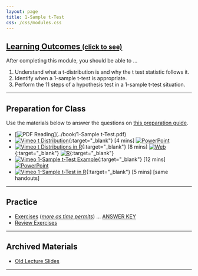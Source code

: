 ```yaml
---
layout: page
title: 1-Sample t-Test
css: /css/modules.css
---
```


<div class="panel-group-ILOs">
  <div class="panel panel-default">
    <div class="panel-heading">
      <h2 class="panel-title">
        <a data-toggle="collapse" href="#ILOs">Learning Outcomes <small>(click to see)</small></a>
      </h2>
    </div>
    <div id="ILOs" class="panel-collapse collapse">
      <div class="panel-body">

<p>After completing this module, you should be able to ...</p>

<ol>
  <li>Understand what a t-distribution is and why the t test statistic follows it.</li>
  <li>Identify when a 1-sample t-test is appropriate.</li>
  <li>Perform the 11 steps of a hypothesis test in a 1-sample t-test situation.</li>
</ol>
      </div>
    </div>
  </div>
</div>

----

## Preparation for Class

Use the materials below to answer the questions on [this preparation guide](1Samplet_Prep).

* [![PDF](../img/pdf.png) Reading](../book/1-Sample t-Test.pdf)
* [![Vimeo](../img/dhovid.png) t Distribution](https://vimeo.com/user45324800/tdist){:target="_blank"} [4 mins] [![PowerPoint](../img/ppt.png)](PPT/1Samplet_PPT1.pptx)
* [![Vimeo](../img/dhovid.png) t Distributions in R](https://vimeo.com/user45324800/tdistribution){:target="_blank"} [8 mins] [![Web](../img/web.png)](HO/1Samplet_RHO.html){:target="_blank"}  [![R](../img/Rlogo.png)](HO/1Samplet_RHO.R){:target="_blank"}
* [![Vimeo](../img/dhovid.png) 1-Sample t-Test Example](https://vimeo.com/user45324800/t1test-ex1){:target="_blank"} [12 mins] [![PowerPoint](../img/ppt.png)](PPT/1Samplet_PPT2.pptx)
* [![Vimeo](../img/dhovid.png) 1-Sample t-Test in R](https://vimeo.com/user45324800/1samplettest){:target="_blank"} [5 mins] [same handouts]

----

## Practice

* [Exercises](CE/1Samplet_CE1) ([*more as time permits*](CE/1Samplet_CE2)) ... [ANSWER KEY](CE/KEY_1Samplet_CE)
* [Review Exercises](RE/1Samplet_RevEx)

----

## Archived Materials

* [Old Lecture Slides](PPT/1Samplet_PPT_old.pptx)

----
